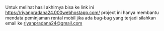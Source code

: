 Untuk melihat hasil akhirnya bisa ke link ini https://riyanpradana24.000webhostapp.com/
project ini hanya membantu mendata peminjaman rental mobil
jika ada bug-bug yang terjadi silahkan email ke riyanpradana24@gmail.com
